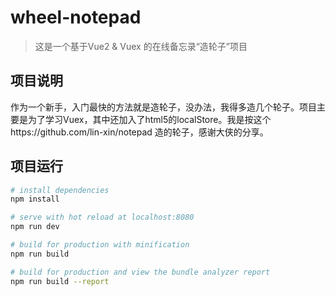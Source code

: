 # wheel-notepad

> 这是一个基于Vue2 & Vuex 的在线备忘录“造轮子”项目

## 项目说明

作为一个新手，入门最快的方法就是造轮子，没办法，我得多造几个轮子。项目主要是为了学习Vuex，其中还加入了html5的localStore。我是按这个https://github.com/lin-xin/notepad 造的轮子，感谢大侠的分享。

## 项目运行

``` bash
# install dependencies
npm install

# serve with hot reload at localhost:8080
npm run dev

# build for production with minification
npm run build

# build for production and view the bundle analyzer report
npm run build --report
```
